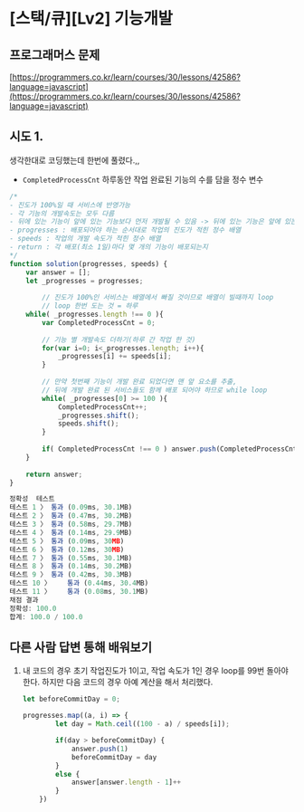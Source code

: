 # [스택/큐][Lv2] 기능개발

## 프로그래머스 문제

[https://programmers.co.kr/learn/courses/30/lessons/42586?language=javascript](https://programmers.co.kr/learn/courses/30/lessons/42586?language=javascript)

## 시도 1.

생각한대로 코딩했는데 한번에 풀렸다.,,

* `CompletedProcessCnt` 하루동안 작업 완료된 기능의 수를 담을 정수 변수

```jsx
/*
- 진도가 100%일 때 서비스에 반영가능
- 각 기능의 개발속도는 모두 다름
- 뒤에 있는 기능이 앞에 있는 기능보다 먼저 개발될 수 있음 -> 뒤에 있는 기능은 앞에 있는 기능이 배포될 때 함께 배포
- progresses : 배포되어야 하는 순서대로 작업의 진도가 적힌 정수 배열
- speeds : 작업의 개발 속도가 적힌 정수 배열
- return : 각 배포(최소 1일)마다 몇 개의 기능이 배포되는지
*/
function solution(progresses, speeds) {
    var answer = [];
    let _progresses = progresses;
    
		// 진도가 100%인 서비스는 배열에서 빠질 것이므로 배열이 빌때까지 loop
		// loop 한번 도는 것 = 하루
    while( _progresses.length !== 0 ){
        var CompletedProcessCnt = 0;
        
        // 기능 별 개발속도 더하기(하루 간 작업 한 것)
        for(var i=0; i<_progresses.length; i++){
            _progresses[i] += speeds[i];
        }
        
        // 만약 첫번째 기능이 개발 완료 되었다면 맨 앞 요소를 추출, 
        // 뒤에 개발 완료 된 서비스들도 함께 배포 되어야 하므로 while loop
        while( _progresses[0] >= 100 ){
            CompletedProcessCnt++;
            _progresses.shift();
            speeds.shift();
        }        
        
        if( CompletedProcessCnt !== 0 ) answer.push(CompletedProcessCnt);
    }
    
    return answer;
}
```

```jsx
정확성  테스트
테스트 1 〉	통과 (0.09ms, 30.1MB)
테스트 2 〉	통과 (0.47ms, 30.2MB)
테스트 3 〉	통과 (0.58ms, 29.7MB)
테스트 4 〉	통과 (0.14ms, 29.9MB)
테스트 5 〉	통과 (0.09ms, 30MB)
테스트 6 〉	통과 (0.12ms, 30MB)
테스트 7 〉	통과 (0.55ms, 30.1MB)
테스트 8 〉	통과 (0.14ms, 30.2MB)
테스트 9 〉	통과 (0.42ms, 30.3MB)
테스트 10 〉	통과 (0.44ms, 30.4MB)
테스트 11 〉	통과 (0.08ms, 30.1MB)
채점 결과
정확성: 100.0
합계: 100.0 / 100.0
```

## 다른 사람 답변 통해 배워보기

1. 내 코드의 경우 초기 작업진도가 1이고, 작업 속도가 1인 경우 loop를 99번 돌아야 한다. 하지만 다음 코드의 경우 아예 계산을 해서 처리했다. 

    ```jsx
    let beforeCommitDay = 0;

    progresses.map((a, i) => {
            let day = Math.ceil((100 - a) / speeds[i]);   

            if(day > beforeCommitDay) {
                answer.push(1)
                beforeCommitDay = day 
            }
            else {
                answer[answer.length - 1]++
            }
        })
    ```